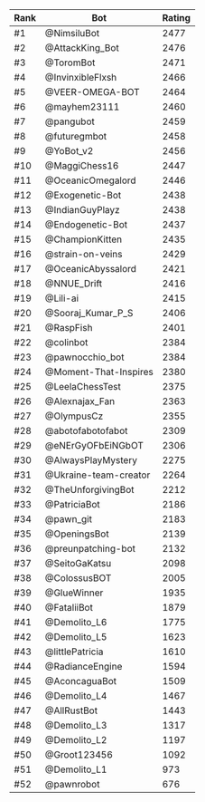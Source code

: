 Rank|Bot|Rating
---|---|---
#1|@NimsiluBot|2477
#2|@AttackKing_Bot|2476
#3|@ToromBot|2471
#4|@InvinxibleFlxsh|2466
#5|@VEER-OMEGA-BOT|2464
#6|@mayhem23111|2460
#7|@pangubot|2459
#8|@futuregmbot|2458
#9|@YoBot_v2|2456
#10|@MaggiChess16|2447
#11|@OceanicOmegalord|2446
#12|@Exogenetic-Bot|2438
#13|@IndianGuyPlayz|2438
#14|@Endogenetic-Bot|2437
#15|@ChampionKitten|2435
#16|@strain-on-veins|2429
#17|@OceanicAbyssalord|2421
#18|@NNUE_Drift|2416
#19|@Lili-ai|2415
#20|@Sooraj_Kumar_P_S|2406
#21|@RaspFish|2401
#22|@colinbot|2384
#23|@pawnocchio_bot|2384
#24|@Moment-That-Inspires|2380
#25|@LeelaChessTest|2375
#26|@Alexnajax_Fan|2363
#27|@OlympusCz|2355
#28|@abotofabotofabot|2309
#29|@eNErGyOFbEiNGbOT|2306
#30|@AlwaysPlayMystery|2275
#31|@Ukraine-team-creator|2264
#32|@TheUnforgivingBot|2212
#33|@PatriciaBot|2186
#34|@pawn_git|2183
#35|@OpeningsBot|2139
#36|@preunpatching-bot|2132
#37|@SeitoGaKatsu|2098
#38|@ColossusBOT|2005
#39|@GlueWinner|1935
#40|@FataliiBot|1879
#41|@Demolito_L6|1775
#42|@Demolito_L5|1623
#43|@littlePatricia|1610
#44|@RadianceEngine|1594
#45|@AconcaguaBot|1509
#46|@Demolito_L4|1467
#47|@AllRustBot|1443
#48|@Demolito_L3|1317
#49|@Demolito_L2|1197
#50|@Groot123456|1092
#51|@Demolito_L1|973
#52|@pawnrobot|676
